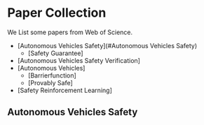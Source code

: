 <div id="top">

# Paper Collection

We List some papers from Web of Science.

- [Autonomous Vehicles Safety](#Autonomous Vehicles Safety)
  - [Safety Guarantee]
- [Autonomous Vehicles Safety Verification]
- [Autonomous Vehicles]
  - [Barrierfunction]
  - [Provably Safe]
- [Safety Reinforcement Learning]


## Autonomous Vehicles Safety

<!-- <details><summary>(Click for details)</summary> -->
